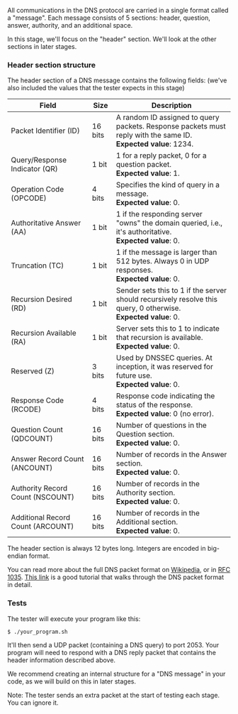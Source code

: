 All communications in the DNS protocol are carried in a single format called a "message". Each message consists of
5 sections: header, question, answer, authority, and an additional space.

In this stage, we'll focus on the "header" section. We'll look at the other sections in later stages.

### Header section structure

The header section of a DNS message contains the following fields: (we've also included the values that the tester expects in this stage)

| Field                             | Size    | Description                                                                                                          |
| --------------------------------- | ------- | -------------------------------------------------------------------------------------------------------------------- |
| Packet Identifier (ID)            | 16 bits | A random ID assigned to query packets. Response packets must reply with the same ID. <br />**Expected value**: 1234. |
| Query/Response Indicator (QR)     | 1 bit   | 1 for a reply packet, 0 for a question packet. <br />**Expected value**: 1.                                          |
| Operation Code (OPCODE)           | 4 bits  | Specifies the kind of query in a message. <br />**Expected value**: 0.                                               |
| Authoritative Answer (AA)         | 1 bit   | 1 if the responding server "owns" the domain queried, i.e., it's authoritative. <br />**Expected value**: 0.         |
| Truncation (TC)                   | 1 bit   | 1 if the message is larger than 512 bytes. Always 0 in UDP responses. <br />**Expected value**: 0.                   |
| Recursion Desired (RD)            | 1 bit   | Sender sets this to 1 if the server should recursively resolve this query, 0 otherwise. <br />**Expected value**: 0. |
| Recursion Available (RA)          | 1 bit   | Server sets this to 1 to indicate that recursion is available. <br />**Expected value**: 0.                          |
| Reserved (Z)                      | 3 bits  | Used by DNSSEC queries. At inception, it was reserved for future use. <br />**Expected value**: 0.                   |
| Response Code (RCODE)             | 4 bits  | Response code indicating the status of the response. <br />**Expected value**: 0 (no error).                         |
| Question Count (QDCOUNT)          | 16 bits | Number of questions in the Question section. <br />**Expected value**: 0.                                            |
| Answer Record Count (ANCOUNT)     | 16 bits | Number of records in the Answer section. <br />**Expected value**: 0.                                                |
| Authority Record Count (NSCOUNT)  | 16 bits | Number of records in the Authority section. <br />**Expected value**: 0.                                             |
| Additional Record Count (ARCOUNT) | 16 bits | Number of records in the Additional section. <br />**Expected value**: 0.                                            |

The header section is always 12 bytes long. Integers are encoded in big-endian format.

You can read more about the full DNS packet format on [Wikipedia](https://en.wikipedia.org/wiki/Domain_Name_System#DNS_message_format), or
in [RFC 1035](https://tools.ietf.org/html/rfc1035#section-4.1). [This link](https://github.com/EmilHernvall/dnsguide/blob/b52da3b32b27c81e5c6729ac14fe01fef8b1b593/chapter1.md)
is a good tutorial that walks through the DNS packet format in detail.

### Tests

The tester will execute your program like this:

```bash
$ ./your_program.sh
```

It'll then send a UDP packet (containing a DNS query) to port 2053. Your program will need to respond with
a DNS reply packet that contains the header information described above.

We recommend creating an internal structure for a "DNS message" in your code, as we will build on this in later stages.

Note: The tester sends an extra packet at the start of testing each stage. You can ignore it.
